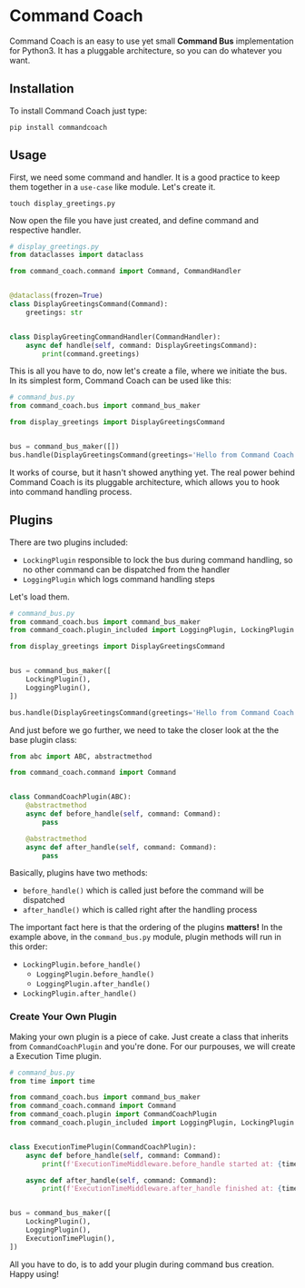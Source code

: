 # Command Coach
Command Coach is an easy to use yet small **Command Bus** implementation for Python3. It has a pluggable architecture, 
so you can do whatever you want.

## Installation
To install Command Coach just type:
```shell
pip install commandcoach
```

## Usage
First, we need some command and handler. It is a good practice to keep them together in a `use-case` like module. Let's
create it.

```shell
touch display_greetings.py
```

Now open the file you have just created, and define command and respective handler.

```python
# display_greetings.py
from dataclasses import dataclass

from command_coach.command import Command, CommandHandler


@dataclass(frozen=True)
class DisplayGreetingsCommand(Command):
    greetings: str


class DisplayGreetingCommandHandler(CommandHandler):
    async def handle(self, command: DisplayGreetingsCommand):
        print(command.greetings)
```

This is all you have to do, now let's create a file, where we initiate the bus. In its simplest form, Command Coach can
be used like this:

```python
# command_bus.py
from command_coach.bus import command_bus_maker

from display_greetings import DisplayGreetingsCommand


bus = command_bus_maker([])
bus.handle(DisplayGreetingsCommand(greetings='Hello from Command Coach'))
```

It works of course, but it hasn't showed anything yet. The real power behind Command Coach is its pluggable 
architecture, which allows you to hook into command handling process. 

## Plugins
There are two plugins included:

* `LockingPlugin` responsible to lock the bus during command handling, so no other command can be dispatched from the
handler
* `LoggingPlugin` which logs command handling steps

Let's load them.

```python
# command_bus.py
from command_coach.bus import command_bus_maker
from command_coach.plugin_included import LoggingPlugin, LockingPlugin

from display_greetings import DisplayGreetingsCommand


bus = command_bus_maker([
    LockingPlugin(),
    LoggingPlugin(),
])

bus.handle(DisplayGreetingsCommand(greetings='Hello from Command Coach'))
```

And just before we go further, we need to take the closer look at the the base plugin class:

```python
from abc import ABC, abstractmethod

from command_coach.command import Command


class CommandCoachPlugin(ABC):
    @abstractmethod
    async def before_handle(self, command: Command):
        pass

    @abstractmethod
    async def after_handle(self, command: Command):
        pass
```

Basically, plugins have two methods:

* `before_handle()` which is called just before the command will be dispatched
* `after_handle()` which is called right after the handling process

The important fact here is that the ordering of the plugins **matters!** In the example above, in the `command_bus.py`
module, plugin methods will run in this order:

* `LockingPlugin.before_handle()`
  * `LoggingPlugin.before_handle()`
  * `LoggingPlugin.after_handle()`
* `LockingPlugin.after_handle()`

### Create Your Own Plugin
Making your own plugin is a piece of cake. Just create a class that inherits from `CommandCoachPlugin` and you're done.
For our purpouses, we will create a Execution Time plugin.

```python
# command_bus.py
from time import time

from command_coach.bus import command_bus_maker
from command_coach.command import Command
from command_coach.plugin import CommandCoachPlugin
from command_coach.plugin_included import LoggingPlugin, LockingPlugin


class ExecutionTimePlugin(CommandCoachPlugin):
    async def before_handle(self, command: Command):
        print(f'ExecutionTimeMiddleware.before_handle started at: {time()}')

    async def after_handle(self, command: Command):
        print(f'ExecutionTimeMiddleware.after_handle finished at: {time()}')


bus = command_bus_maker([
    LockingPlugin(),
    LoggingPlugin(),
    ExecutionTimePlugin(),
])
```

All you have to do, is to add your plugin during command bus creation. Happy using!